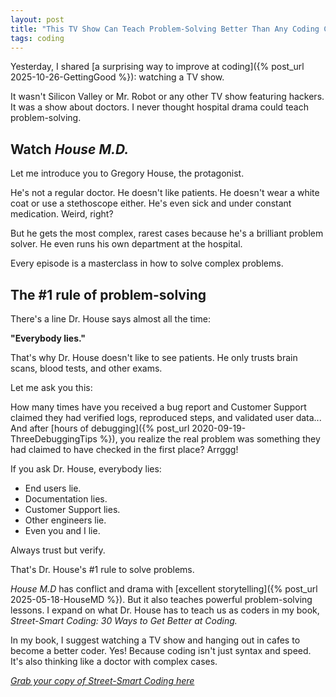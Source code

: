 ```yaml
---
layout: post
title: "This TV Show Can Teach Problem-Solving Better Than Any Coding Class"
tags: coding
---
```


Yesterday, I shared [a surprising way to improve at coding]({% post_url 2025-10-26-GettingGood %}): watching a TV show.

It wasn't Silicon Valley or Mr. Robot or any other TV show featuring hackers. It was a show about doctors. I never thought hospital drama could teach problem-solving.

## Watch _House M.D._

Let me introduce you to Gregory House, the protagonist.

He's not a regular doctor. He doesn't like patients. He doesn't wear a white coat or use a stethoscope either. He's even sick and under constant medication. Weird, right?

But he gets the most complex, rarest cases because he's a brilliant problem solver. He even runs his own department at the hospital.

Every episode is a masterclass in how to solve complex problems.

## The #1 rule of problem-solving

There's a line Dr. House says almost all the time:

**"Everybody lies."**

That's why Dr. House doesn't like to see patients. He only trusts brain scans, blood tests, and other exams.

Let me ask you this:

How many times have you received a bug report and Customer Support claimed they had verified logs, reproduced steps, and validated user data... And after [hours of debugging]({% post_url 2020-09-19-ThreeDebuggingTips %}), you realize the real problem was something they had claimed to have checked in the first place? Arrggg!

If you ask Dr. House, everybody lies:
- End users lie.
- Documentation lies.
- Customer Support lies.
- Other engineers lie.
- Even you and I lie.

Always trust but verify.

That's Dr. House's #1 rule to solve problems.

_House M.D_ has conflict and drama with [excellent storytelling]({% post_url 2025-05-18-HouseMD %}). But it also teaches powerful problem-solving lessons. I expand on what Dr. House has to teach us as coders in my book, _Street-Smart Coding: 30 Ways to Get Better at Coding._

In my book, I suggest watching a TV show and hanging out in cafes to become a better coder. Yes! Because coding isn't just syntax and speed. It's also thinking like a doctor with complex cases.

_[Grab your copy of Street-Smart Coding here](https://imcsarag.gumroad.com/l/streetsmartcoding/?utm_source=blog&utm_medium=post&utm_campaign=tv-show-teach-problem-solving)_
